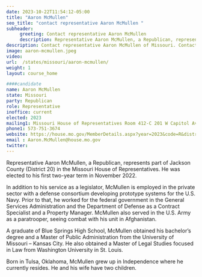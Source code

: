 ```yaml
---
date: 2023-10-22T11:54:12-05:00
title: "Aaron McMullen"
seo_title: "contact representative Aaron McMullen "
subheader:
     greeting: Contact representative Aaron McMullen
     description: Representative Aaron McMullen, a Republican, represents part of Jackson County (District 20) in the Missouri House of Representatives. He was elected to his first two-year term in November 2022.
description: Contact representative Aaron McMullen of Missouri. Contact information for Aaron McMullen includes email address, phone number, and mailing address.
image: aaron-mcmullen.jpeg
video:
url:  /states/missouri/aaron-mcmullen/
weight: 1
layout: course_home

####candidate
name: Aaron McMullen
state: Missouri
party: Republican
role: Representative
inoffice: current
elected: 2023
mailing1: Missouri House of Representatives Room 412-C 201 W Capitol Ave Jefferson City, MO 65101
phone1: 573-751-3674
website: https://house.mo.gov/MemberDetails.aspx?year=2023&code=R&district=020/
email : Aaron.McMullen@house.mo.gov
twitter:
---
```


Representative Aaron McMullen, a Republican, represents part of Jackson County (District 20) in the Missouri House of Representatives. He was elected to his first two-year term in November 2022.

In addition to his service as a legislator, McMullen is employed in the private sector with a defense consortium developing prototype systems for the U.S. Navy. Prior to that, he worked for the federal government in the General Services Administration and the Department of Defense as a Contract Specialist and a Property Manager. McMullen also served in the U.S. Army as a paratrooper, seeing combat with his unit in Afghanistan.

A graduate of Blue Springs High School, McMullen obtained his bachelor’s degree and a Master of Public Administration from the University of Missouri – Kansas City. He also obtained a Master of Legal Studies focused in Law from Washington University in St. Louis.

Born in Tulsa, Oklahoma, McMullen grew up in Independence where he currently resides. He and his wife have two children.
